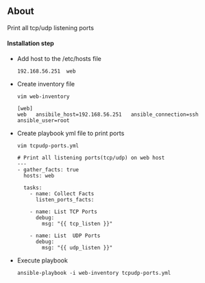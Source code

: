 ## About
Print all tcp/udp listening ports
#### Installation step
- Add host to the /etc/hosts file
  ```
  192.168.56.251  web
  ```
- Create inventory file
  ```
  vim web-inventory
  ```
  ```
  [web]
  web	ansibile_host=192.168.56.251   ansible_connection=ssh  ansible_user=root
  ```
- Create playbook yml file to print ports
  ```
  vim tcpudp-ports.yml
  ```
  ```
  # Print all listening ports(tcp/udp) on web host
  ---
  - gather_facts: true
    hosts: web

    tasks:
      - name: Collect Facts
        listen_ports_facts:

      - name: List TCP Ports
        debug:
          msg: "{{ tcp_listen }}"

      - name: List  UDP Ports
        debug:
          msg: "{{ udp_listen }}"
  ```
- Execute playbook
  ```
  ansible-playbook -i web-inventory tcpudp-ports.yml
  ```
